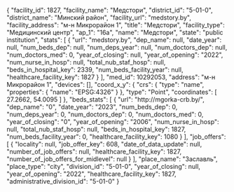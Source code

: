 {
    "facility_id": 1827,
    "facility_name": "Медстори",
    "district_id": "5-01-0",
    "district_name": "Минский район",
    "facility_url": "medstory.by",
    "facility_address": "м-н Микрорайон 1",
    "title": "Медстори",
    "facility_type": "Медицинский центр",
    "ap_1": "16а",
    "name": "Медстори",
    "state": "public institution",
    "stats": [
        {
            "url": "medstory.by",
            "dep_name": null,
            "date_year": null,
            "num_beds_dep": null,
            "num_deps_year": null,
            "num_doctors_dep": null,
            "num_doctors_med": 0,
            "year_of_closing": null,
            "year_of_opening": "2022",
            "num_nurse_in_hosp": null,
            "total_nub_staf_hosp": null,
            "beds_in_hospital_key": 2339,
            "num_beds_facility_year": null,
            "healthcare_facility_key": 1827
        }
    ],
    "med_id": 10292053,
    "address": "м-н Микрорайон 1",
    "devices": [],
    "coord_x_y": {
        "crs": {
            "type": "name",
            "properties": {
                "name": "EPSG:4326"
            }
        },
        "type": "Point",
        "coordinates": [
            27.2662,
            54.0095
        ]
    },
    "beds_stats": [
        {
            "url": "http:\/\/mgorka-crb.by\/",
            "dep_name": "0",
            "date_year": "2023",
            "num_beds_dep": 0,
            "num_deps_year": 0,
            "num_doctors_dep": 0,
            "num_doctors_med": 0,
            "year_of_closing": "0",
            "year_of_opening": "2006",
            "num_nurse_in_hosp": null,
            "total_nub_staf_hosp": null,
            "beds_in_hospital_key": 1827,
            "num_beds_facility_year": 0,
            "healthcare_facility_key": 1080
        }
    ],
    "job_offers": [
        {
            "locality": null,
            "job_offer_key": 608,
            "date_of_data_update": null,
            "number_of_job_offers": null,
            "healthcare_facility_key": 1827,
            "number_of_job_offers_for_midlevel": null
        }
    ],
    "place_name": "Заславль",
    "place_type": "city",
    "division_id": "5-01-0",
    "year_of_closing": null,
    "year_of_opening": "2022",
    "healthcare_facility_key": 1827,
    "administrative_division_id": "5-01-0"
}